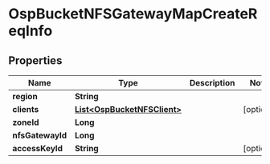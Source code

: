 # OspBucketNFSGatewayMapCreateReqInfo

## Properties
Name | Type | Description | Notes
------------ | ------------- | ------------- | -------------
**region** | **String** |  | 
**clients** | [**List&lt;OspBucketNFSClient&gt;**](OspBucketNFSClient.md) |  |  [optional]
**zoneId** | **Long** |  | 
**nfsGatewayId** | **Long** |  | 
**accessKeyId** | **String** |  |  [optional]

